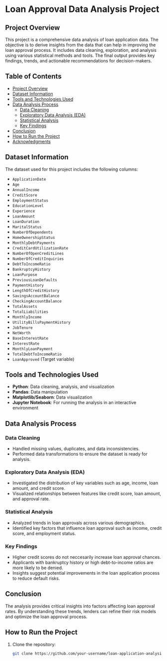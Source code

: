 # Loan Approval Data Analysis Project

## Project Overview
This project is a comprehensive data analysis of loan application data. The objective is to derive insights from the data that can help in improving the loan approval process. It includes data cleaning, exploration, and analysis using various statistical methods and tools. The final output provides key findings, trends, and actionable recommendations for decision-makers.

## Table of Contents
- [Project Overview](#project-overview)
- [Dataset Information](#dataset-information)
- [Tools and Technologies Used](#tools-and-technologies-used)
- [Data Analysis Process](#data-analysis-process)
  - [Data Cleaning](#data-cleaning)
  - [Exploratory Data Analysis (EDA)](#exploratory-data-analysis-eda)
  - [Statistical Analysis](#statistical-analysis)
  - [Key Findings](#key-findings)
- [Conclusion](#conclusion)
- [How to Run the Project](#how-to-run-the-project)
- [Acknowledgments](#acknowledgments)

## Dataset Information
The dataset used for this project includes the following columns:
- `ApplicationDate`
- `Age`
- `AnnualIncome`
- `CreditScore`
- `EmploymentStatus`
- `EducationLevel`
- `Experience`
- `LoanAmount`
- `LoanDuration`
- `MaritalStatus`
- `NumberOfDependents`
- `HomeOwnershipStatus`
- `MonthlyDebtPayments`
- `CreditCardUtilizationRate`
- `NumberOfOpenCreditLines`
- `NumberOfCreditInquiries`
- `DebtToIncomeRatio`
- `BankruptcyHistory`
- `LoanPurpose`
- `PreviousLoanDefaults`
- `PaymentHistory`
- `LengthOfCreditHistory`
- `SavingsAccountBalance`
- `CheckingAccountBalance`
- `TotalAssets`
- `TotalLiabilities`
- `MonthlyIncome`
- `UtilityBillsPaymentHistory`
- `JobTenure`
- `NetWorth`
- `BaseInterestRate`
- `InterestRate`
- `MonthlyLoanPayment`
- `TotalDebtToIncomeRatio`
- `LoanApproved` (Target variable)

## Tools and Technologies Used
- **Python**: Data cleaning, analysis, and visualization
- **Pandas**: Data manipulation
- **Matplotlib/Seaborn**: Data visualization
- **Jupyter Notebook**: For running the analysis in an interactive environment

## Data Analysis Process

### Data Cleaning
- Handled missing values, duplicates, and data inconsistencies.
- Performed data transformations to ensure the dataset is ready for analysis.

### Exploratory Data Analysis (EDA)
- Investigated the distribution of key variables such as age, income, loan amount, and credit score.
- Visualized relationships between features like credit score, loan amount, and approval rate.

### Statistical Analysis
- Analyzed trends in loan approvals across various demographics.
- Identified key factors that influence loan approval such as income, credit score, and employment status.

### Key Findings
- Higher credit scores do not neccesarily increase loan approval chances.
- Applicants with bankruptcy history or high debt-to-income ratios are more likely to be denied.
- Insights suggest potential improvements in the loan application process to reduce default risks.

## Conclusion
The analysis provides critical insights into factors affecting loan approval rates. By understanding these trends, lenders can refine their risk models and optimize the loan approval process.

## How to Run the Project
1. Clone the repository:
   ```bash
   git clone https://github.com/your-username/loan-application-analysis.git
